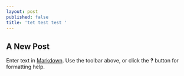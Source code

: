 ```yaml
---
layout: post
published: false
title: 'tet test test '
---
```

## A New Post

Enter text in [Markdown](http://daringfireball.net/projects/markdown/). Use the toolbar above, or click the **?** button for formatting help.
